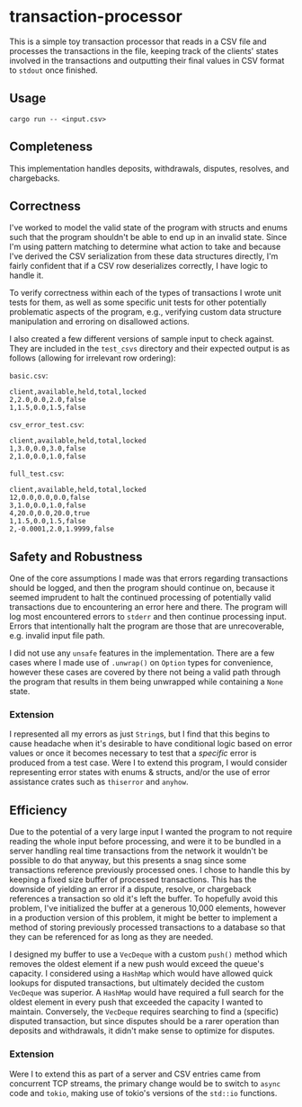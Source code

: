 # transaction-processor

This is a simple toy transaction processor that reads in a CSV file and processes the transactions in the file, keeping track of the clients' states involved in the transactions and outputting their final values in CSV format to `stdout` once finished.

## Usage
`cargo run -- <input.csv>`

## Completeness
This implementation handles deposits, withdrawals, disputes, resolves, and chargebacks.

## Correctness
I've worked to model the valid state of the program with structs and enums such that the program shouldn't be able to end up in an invalid state. Since I'm using pattern matching to determine what action to take and because I've derived the CSV serialization from these data structures directly, I'm fairly confident that if a CSV row deserializes correctly, I have logic to handle it. 

To verify correctness within each of the types of transactions I wrote unit tests for them, as well as some specific unit tests for other potentially problematic aspects of the program, e.g., verifying custom data structure manipulation and erroring on disallowed actions.

I also created a few different versions of sample input to check against. They are included in the `test_csvs` directory and their expected output is as follows (allowing for irrelevant row ordering):

`basic.csv`:

```
client,available,held,total,locked
2,2.0,0.0,2.0,false
1,1.5,0.0,1.5,false
```

`csv_error_test.csv`:

```
client,available,held,total,locked
1,3.0,0.0,3.0,false
2,1.0,0.0,1.0,false
```

`full_test.csv`:

```
client,available,held,total,locked
12,0.0,0.0,0.0,false
3,1.0,0.0,1.0,false
4,20.0,0.0,20.0,true
1,1.5,0.0,1.5,false
2,-0.0001,2.0,1.9999,false
```

## Safety and Robustness

One of the core assumptions I made was that errors regarding transactions should be logged, and then the program should continue on, because it seemed imprudent to halt the continued processing of potentially valid transactions due to encountering an error here and there. The program will log most encountered errors to `stderr` and then continue processing input. Errors that intentionally halt the program are those that are unrecoverable, e.g. invalid input file path. 

I did not use any `unsafe` features in the implementation. There are a few cases where I made use of `.unwrap()` on `Option` types for convenience, however these cases are covered by there not being a valid path through the program that results in them being unwrapped while containing a `None` state. 

### Extension

I represented all my errors as just `String`s, but I find that this begins to cause headache when it's desirable to have conditional logic based on error values or once it becomes necessary to test that a *specific* error is produced from a test case. Were I to extend this program, I would consider representing error states with enums & structs, and/or the use of error assistance crates such as `thiserror` and `anyhow`.

## Efficiency

Due to the potential of a very large input I wanted the program to not require reading the whole input before processing, and were it to be bundled in a server handling real time transactions from the network it wouldn't be possible to do that anyway, but this presents a snag since some transactions reference previously processed ones. I chose to handle this by keeping a fixed size buffer of processed transactions. This has the downside of yielding an error if a dispute, resolve, or chargeback references a transaction so old it's left the buffer. To hopefully avoid this problem, I've initialized the buffer at a generous 10,000 elements, however in a production version of this problem, it might be better to implement a method of storing previously processed transactions to a database so that they can be referenced for as long as they are needed.

I designed my buffer to use a `VecDeque` with a custom `push()` method which removes the oldest element if a new push would exceed the queue's capacity. I considered using a `HashMap` which would have allowed quick lookups for disputed transactions, but ultimately decided the custom `VecDeque` was superior.  A `HashMap` would have required a full search for the oldest element in every push that exceeded the capacity I wanted to maintain. Conversely, the `VecDeque` requires searching to find a (specific) disputed transaction, but since disputes should be a rarer operation than deposits and withdrawals, it didn't make sense to optimize for disputes. 

### Extension

Were I to extend this as part of a server and CSV entries came from concurrent TCP streams, the primary change would be to switch to `async` code and `tokio`, making use of tokio's versions of the `std::io` functions.

